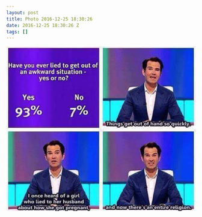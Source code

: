 ```yaml
---
layout: post
title: Photo 2016-12-25 18:30:26
date: 2016-12-25 18:30:26 Z
tags: []
---
```

![](/media/2016/12/154943019845.jpg)
